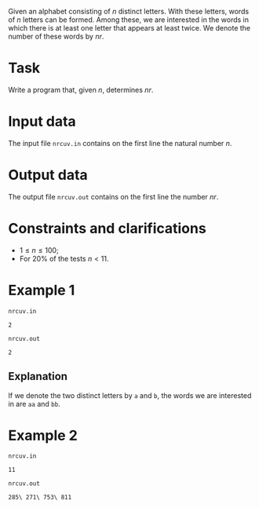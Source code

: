 
Given an alphabet consisting of $n$ distinct letters. With these letters, words of $n$ letters can be formed. Among these, we are interested in the words in which there is at least one letter that appears at least twice. We denote the number of these words by $nr$.

# Task

Write a program that, given $n$, determines $nr$.

# Input data

The input file `nrcuv.in` contains on the first line the natural number $n$.

# Output data

The output file `nrcuv.out` contains on the first line the number $nr$.

# Constraints and clarifications

* $1 \leq n \leq 100$;
* For $20\%$ of the tests $n < 11$.

# Example 1

`nrcuv.in`
```
2
```

`nrcuv.out`
```
2
```

## Explanation

If we denote the two distinct letters by `a` and `b`, the words we are interested in are `aa` and `bb`.

# Example 2

`nrcuv.in`
```
11
```

`nrcuv.out`
```
285\ 271\ 753\ 811
```

```
